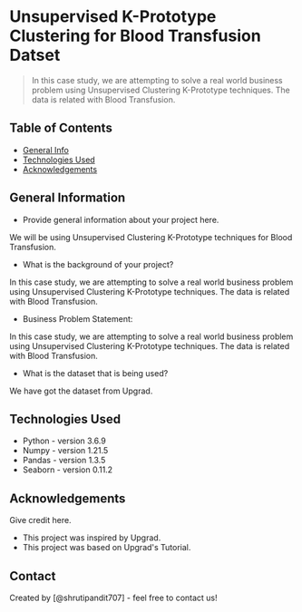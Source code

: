 # Unsupervised K-Prototype Clustering for Blood Transfusion Datset
> In this case study, we are attempting to solve a real world business problem using Unsupervised Clustering K-Prototype techniques. The data is related with Blood Transfusion.

## Table of Contents
* [General Info](#general-information)
* [Technologies Used](#technologies-used)
* [Acknowledgements](#acknowledgements)

<!-- You can include any other section that is pertinent to your problem -->

## General Information
- Provide general information about your project here.

We will be using Unsupervised Clustering K-Prototype techniques for Blood Transfusion.

- What is the background of your project?

In this case study, we are attempting to solve a real world business problem using Unsupervised Clustering K-Prototype techniques. The data is related with Blood Transfusion.


- Business Problem Statement:

In this case study, we are attempting to solve a real world business problem using Unsupervised Clustering K-Prototype techniques. The data is related with Blood Transfusion.

- What is the dataset that is being used?

We have got the dataset from Upgrad.



<!-- You don't have to answer all the questions - just the ones relevant to your project. -->


<!-- You don't have to answer all the questions - just the ones relevant to your project. -->


## Technologies Used
- Python - version 3.6.9
- Numpy - version 1.21.5
- Pandas - version 1.3.5
- Seaborn - version 0.11.2


<!-- As the libraries versions keep on changing, it is recommended to mention the version of library used in this project -->

## Acknowledgements
Give credit here.
- This project was inspired by Upgrad.
- This project was based on Upgrad's Tutorial.


## Contact
Created by [@shrutipandit707] - feel free to contact us!


<!-- Optional -->
<!-- ## License -->
<!-- This project is open source and available under the [... License](). -->

<!-- You don't have to include all sections - just the one's relevant to your project -->

